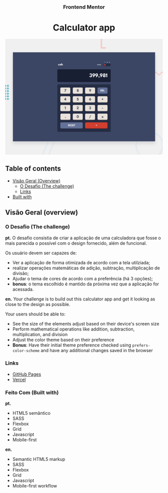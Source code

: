 <h3 align="center">Frontend Mentor</h3>
<h1 align="center">Calculator app</h1>

![Design preview for the Calculator app coding challenge](./desktop-preview.jpg)

## Table of contents

- [Visão Geral (Overview)](#overview)
  - [O Desafio (The challenge)](#the-challenge)
  - [Links](#links)
- [Built with](#built-with)

## Visão Geral (overview) 

### O Desafio (The challenge)

**pt.** 
O desafio consistia de criar a aplicação de uma calculadora que fosse o mais parecida o possível com o design fornecido, além de funcional.

Os usuário devem ser capazes de:
- Ver a aplicação de forma otimizada de acordo com a tela utilziada;
- realizar operações matemáticas de adição, subtração, multiplicação de divisão;
- Ajudar o tema de cores de acordo com a preferência (há 3 opções);
- **bonus**: o tema escolhido é mantido da próxima vez que a aplicação for acessada.

**en.**
Your challenge is to build out this calculator app and get it looking as close to the design as possible.

Your users should be able to:

- See the size of the elements adjust based on their device's screen size
- Perform mathematical operations like addition, subtraction, multiplication, and division
- Adjust the color theme based on their preference
- **Bonus**: Have their initial theme preference checked using `prefers-color-scheme` and have any additional changes saved in the browser

### Links    

- [GitHub Pages](https://caiocouto.github.io/calculator-frontend-mentor/)
- [Vercel](https://calculator-frontend-mentor-ivory.vercel.app/)

### Feito Com (Built with)

**pt.**
- HTML5 semântico
- SASS
- Flexbox
- Grid
- Javascript
- Mobile-first

**en.**
- Semantic HTML5 markup
- SASS
- Flexbox
- Grid
- Javascript
- Mobile-first workflow
